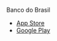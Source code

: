 Banco do Brasil

- [App Store](https://itunes.apple.com/br/app/banco-do-brasil/id330984271?mt=8)
- [Google Play](https://play.google.com/store/apps/details?id=br.com.bb.android)
